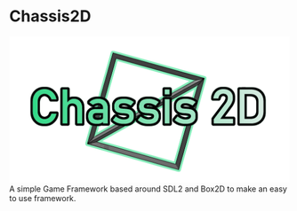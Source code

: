 # Chassis2D
![Official logo](icon1.png "Official Logo")
A simple Game Framework based around SDL2 and Box2D to make an easy to use framework.
